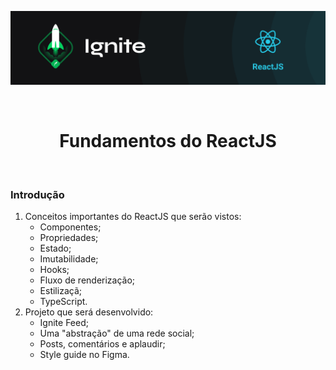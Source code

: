 <p align="center">
  <img src="../.github/capa-ignite-reactjs.png" alt="Ignite ReactJS">
</p>

<br>

<h1 align="center">
  Fundamentos do ReactJS
</h1>

<br>

### Introdução
1. Conceitos importantes do ReactJS que serão vistos:
   - Componentes;
   - Propriedades;
   - Estado;
   - Imutabilidade;
   - Hooks;
   - Fluxo de renderização;
   - Estilizaçã;
   - TypeScript.
2. Projeto que será desenvolvido:
   - Ignite Feed;
   - Uma "abstração" de uma rede social;
   - Posts, comentários e aplaudir;
   - Style guide no Figma.
